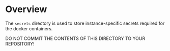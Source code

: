 # Overview

The `secrets` directory is used to store instance-specific secrets required for
the docker containers.

DO NOT COMMIT THE CONTENTS OF THIS DIRECTORY TO YOUR REPOSITORY!
